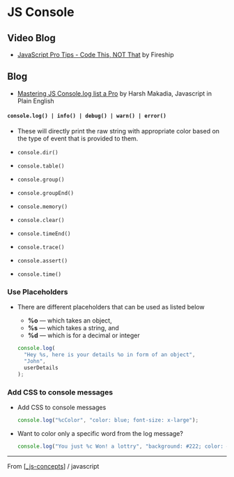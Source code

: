 # JS Console

## Video Blog

- [JavaScript Pro Tips - Code This, NOT That](https://www.youtube.com/watch?v=Mus_vwhTCq0) by Fireship
<!-- Take Notes -->

## Blog

- [Mastering JS Console.log list a Pro](https://medium.com/javascript-in-plain-english/mastering-js-console-log-like-a-pro-1c634e6393f9) by Harsh Makadia, Javascript in Plain English
  <!-- Finnish Notes -->

#### **`console.log() | info() | debug() | warn() | error()`**

- These will directly print the raw string with appropriate color based on the type of event that is provided to them.

- `console.dir()`
- `console.table()`
- `console.group()`
- `console.groupEnd()`
- `console.memory()`
- `console.clear()`
- `console.timeEnd()`
- `console.trace()`
- `console.assert()`
- `console.time()`

### **Use Placeholders**

- There are different placeholders that can be used as listed below

  - **%o** — which takes an object,
  - **%s** — which takes a string, and
  - **%d** — which is for a decimal or integer

  ```js
  console.log(
    "Hey %s, here is your details %o in form of an object",
    "John",
    userDetails
  );
  ```

### **Add CSS to console messages**

- Add CSS to console messages

  ```js
  console.log("%cColor", "color: blue; font-size: x-large");
  ```

- Want to color only a specific word from the log message?
  ```js
  console.log("You just %c Won! a lottry", "background: #222; color: #bada55");
  ```

---

From [[_js-concepts]] / javascript

[//begin]: # "Autogenerated link references for markdown compatibility"
[_js-concepts]: _js-concepts "JS Concepts"
[//end]: # "Autogenerated link references"
